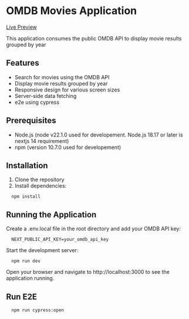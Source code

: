 # OMDB Movies Application

[Live Preview](https://open-movie-database.vercel.app/)

This application consumes the public OMDB API to display movie results grouped by year

## Features

- Search for movies using the OMDB API
- Display movie results grouped by year
- Responsive design for various screen sizes
- Server-side data fetching
- e2e using cypress

## Prerequisites

- Node.js (node v22.1.0 used for developement. Node.js 18.17 or later is nextjs 14 requirement)
- npm (version 10.7.0 used for developement)

## Installation

1. Clone the repository
2. Install dependencies:

```
  npm install
```

## Running the Application
Create a .env.local file in the root directory and add your OMDB API key:

```
  NEXT_PUBLIC_API_KEY=your_omdb_api_key
```

Start the development server:

```
  npm run dev
```

Open your browser and navigate to http://localhost:3000 to see the application running.

## Run E2E

```
  npm run cypress:open
```
